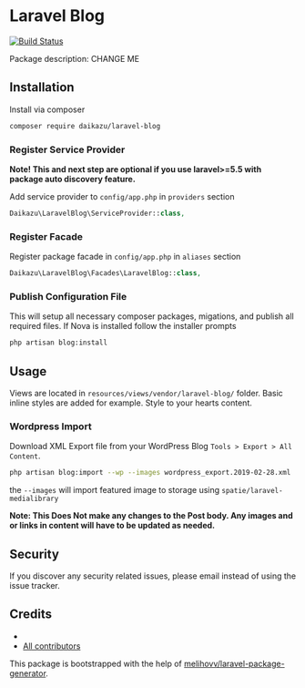 # Laravel Blog

[![Build Status](https://travis-ci.org/daikazu/laravel-blog.svg?branch=master)](https://travis-ci.org/daikazu/laravel-blog)
<!--[![styleci](https://styleci.io/repos/CHANGEME/shield)](https://styleci.io/repos/CHANGEME)-->
<!--[![Scrutinizer Code Quality](https://scrutinizer-ci.com/g/daikazu/laravel-blog/badges/quality-score.png?b=master)](https://scrutinizer-ci.com/g/daikazu/laravel-blog/?branch=master)-->
<!--[![SensioLabsInsight](https://insight.sensiolabs.com/projects/CHANGEME/mini.png)](https://insight.sensiolabs.com/projects/CHANGEME)-->
<!--[![Coverage Status](https://coveralls.io/repos/github/daikazu/laravel-blog/badge.svg?branch=master)](https://coveralls.io/github/daikazu/laravel-blog?branch=master)-->

<!--[![Packagist](https://img.shields.io/packagist/v/daikazu/laravel-blog.svg)](https://packagist.org/packages/daikazu/laravel-blog)-->
<!--[![Packagist](https://poser.pugx.org/daikazu/laravel-blog/d/total.svg)](https://packagist.org/packages/daikazu/laravel-blog)-->
<!--[![Packagist](https://img.shields.io/packagist/l/daikazu/laravel-blog.svg)](https://packagist.org/packages/daikazu/laravel-blog)-->

Package description: CHANGE ME

## Installation

Install via composer
```bash
composer require daikazu/laravel-blog
```

### Register Service Provider

**Note! This and next step are optional if you use laravel>=5.5 with package
auto discovery feature.**

Add service provider to `config/app.php` in `providers` section
```php
Daikazu\LaravelBlog\ServiceProvider::class,
```

### Register Facade

Register package facade in `config/app.php` in `aliases` section
```php
Daikazu\LaravelBlog\Facades\LaravelBlog::class,
```

### Publish Configuration File


This will setup all necessary composer packages, migations, and publish all required files. If Nova is installed follow the installer prompts

```bash
php artisan blog:install
```

## Usage


Views are located in `resources/views/vendor/laravel-blog/` folder. Basic inline styles are added for example. Style to your hearts content.



### Wordpress Import

Download XML Export file from your WordPress Blog `Tools > Export > All Content`.


```bash
php artisan blog:import --wp --images wordpress_export.2019-02-28.xml
```
the `--images` will import featured image to storage using `spatie/laravel-medialibrary`

**Note: This Does Not make any changes to the Post body. Any images and or links in content will have to be updated as needed.**



## Security

If you discover any security related issues, please email 
instead of using the issue tracker.

## Credits

- [](https://github.com/daikazu/laravel-blog)
- [All contributors](https://github.com/daikazu/laravel-blog/graphs/contributors)

This package is bootstrapped with the help of
[melihovv/laravel-package-generator](https://github.com/melihovv/laravel-package-generator).
